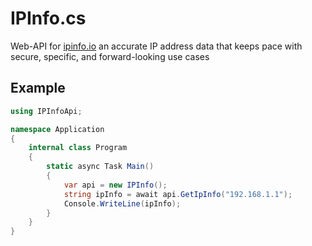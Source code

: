 # IPInfo.cs
Web-API for [ipinfo.io](https://ipinfo.io) an accurate IP address data that keeps pace with secure, specific, and forward-looking use cases

## Example
```cs
using IPInfoApi;

namespace Application
{
    internal class Program
    {
        static async Task Main()
        {
            var api = new IPInfo();
            string ipInfo = await api.GetIpInfo("192.168.1.1");
            Console.WriteLine(ipInfo);
        }
    }
}
```
